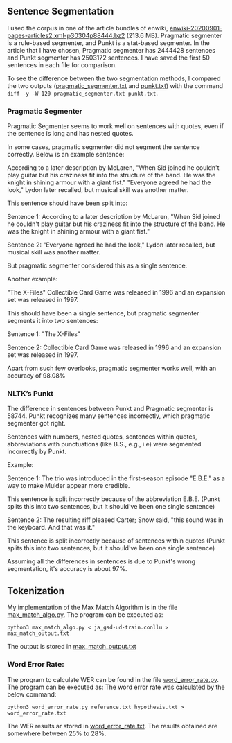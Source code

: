## Sentence Segmentation

I used the corpus in one of the article bundles of enwiki, [enwiki-20200901-pages-articles2.xml-p30304p88444.bz2](https://dumps.wikimedia.org/enwiki/20200901/enwiki-20200901-pages-articles2.xml-p30304p88444.bz2) (213.6 MB). 
Pragmatic segmenter is a rule-based segmenter, and Punkt is a stat-based segmenter. In the article that I have chosen, Pragmatic segmenter has 2444428 sentences and Punkt segmenter has 2503172 sentences. I have saved the first 50 sentences in each file for comparison.

To see the difference between the two segmentation methods, I compared the two outputs ([pragmatic_segmenter.txt](1a/segmentation/pragmatic_segmenter.txt) and [punkt.txt](1a/segmentation/punkt.txt)) with the command  `diff -y -W 120 pragmatic_segmenter.txt punkt.txt`.

### Pragmatic Segmenter

Pragmatic Segmenter seems to work well on sentences with quotes, even if the sentence is long and has nested quotes. 

In some cases, pragmatic segmenter did not segment the sentence correctly. Below is an example sentence:

According to a later description by McLaren, "When Sid joined he couldn't play guitar but his craziness fit into the structure of the band. He was the knight in shining armour with a giant fist." "Everyone agreed he had the look," Lydon later recalled, but musical skill was another matter.

This sentence should have been split into:

Sentence 1: According to a later description by McLaren, "When Sid joined he couldn't play guitar but his craziness fit into the structure of the band. He was the knight in shining armour with a giant fist." 

Sentence 2: "Everyone agreed he had the look," Lydon later recalled, but musical skill was another matter.

But pragmatic segmenter considered this as a single sentence. 


Another example:

"The X-Files" Collectible Card Game was released in 1996 and an expansion set was released in 1997. 

This should have been a single sentence, but pragmatic segmenter segments it into two sentences:

Sentence 1: "The X-Files"

Sentence 2: Collectible Card Game was released in 1996 and an expansion set was released in 1997. 

Apart from such few overlooks, pragmatic segmenter works well, with an accuracy of 98.08%

### NLTK’s Punkt

The difference in sentences between Punkt and Pragmatic segmenter is 58744. Punkt recognizes many sentences incorrectly, which pragmatic segmenter got right.

Sentences with numbers, nested quotes, sentences within quotes, abbreviations with punctuations (like B.S., e.g., i.e) were segmented incorrectly by Punkt.

Example:

Sentence 1: The trio was introduced in the first-season episode "E.B.E." as a way to make Mulder appear more credible.

This sentence is split incorrectly because of the abbreviation E.B.E. (Punkt splits this into two sentences, but it should've been one single sentence)

Sentence 2: The resulting riff pleased Carter; Snow said, "this sound was in the keyboard. And that was it."

This sentence is split incorrectly because of sentences within quotes (Punkt splits this into two sentences, but it should've been one single sentence)

Assuming all the differences in sentences is due to Punkt's wrong segmentation, it's accuracy is about 97%.


## Tokenization

My implementation of the Max Match Algorithm is in the file [max_match_algo.py](1a/tokenizer/max_match_algo.py). The program can be executed as:

```
python3 max_match_algo.py < ja_gsd-ud-train.conllu > max_match_output.txt 
```

The output is stored in [max_match_output.txt](1a/tokenizer/max_match_output.txt)

### Word Error Rate:

The program to calculate WER can be found in the file [word_error_rate.py](1a/tokenizer/word_error_rate.py). The program can be executed as:
The word error rate was calculated by the below command:

```
python3 word_error_rate.py reference.txt hypothesis.txt > word_error_rate.txt 
```

The WER results ar stored in [word_error_rate.txt](1a/tokenizer/word_error_rate.txt). The results obtained are somewhere between 25% to 28%.

